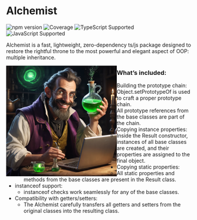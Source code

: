 # Alchemist

![npm version](https://img.shields.io/npm/v/alchemist)
![Coverage](https://img.shields.io/badge/Coverage-$$coverage$$-brightgreen)
![TypeScript Supported](https://img.shields.io/badge/TypeScript-%3E%3D4.0-blue)
![JavaScript Supported](https://img.shields.io/badge/JavaScript-ES6+-yellow)

Alchemist is a fast, lightweight, zero-dependency ts/js package designed to restore the rightful throne to the most powerful and elegant aspect of OOP: multiple inheritance.

<img src="docs/res/alchemist-300.png" alt="Alchemist Image" width="300" align="left">
<div>
  <h3>What’s included:</h3>
  <ul style="list-style-image: url('docs/res/green-check-mark-16.png');">
    <li>Building the prototype chain:
      <ul style="list-style-image: none;">
        <li>Object.setPrototypeOf is used to craft a proper prototype chain.</li>
        <li>All prototype references from the base classes are part of the chain.</li>
      </ul>
    </li>
    <li>Copying instance properties:
      <ul style="list-style-image: none;">
        <li>Inside the Result constructor, instances of all base classes are created, and their properties are assigned to the final object.</li>
      </ul>
    </li>
    <li>Copying static properties:
      <ul style="list-style-image: none;">
        <li>All static properties and methods from the base classes are present in the Result class.</li>
      </ul>
    </li>
    <li>instanceof support:
      <ul style="list-style-image: none;">
        <li>instanceof checks work seamlessly for any of the base classes.</li>
      </ul>
    </li>
    <li>Compatibility with getters/setters:
      <ul style="list-style-image: none;">
        <li>The Alchemist carefully transfers all getters and setters from the original classes into the resulting class.</li>
      </ul>
    </li>
  </ul>
</div>
